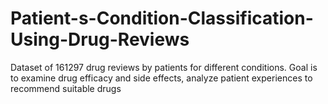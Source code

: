 # Patient-s-Condition-Classification-Using-Drug-Reviews
Dataset of 161297 drug reviews by patients for different conditions. Goal is to examine drug efficacy and side effects, analyze patient experiences to recommend suitable drugs
